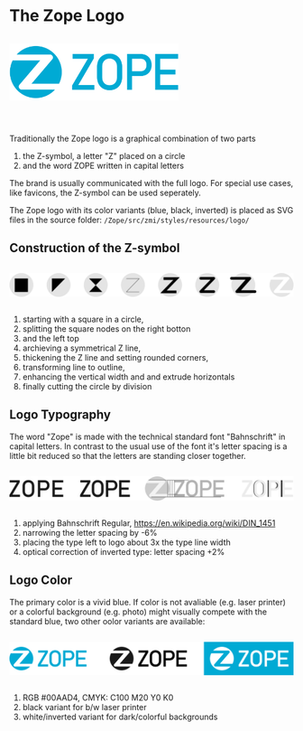 # The Zope Logo

<img src="img/0_zope_logo.svg" style="max-width:300px;margin:1em 0 3em 0">

Traditionally the Zope logo is a graphical combination of two parts
1. the Z-symbol, a letter "Z" placed on a circle
2. and the word ZOPE written in capital letters

The brand is usually communicated with the full logo. For special use cases, like favicons, the Z-symbol can be used seperately.

The Zope logo with its color variants (blue, black, inverted) is placed as SVG files in the source folder:
`/Zope/src/zmi/styles/resources/logo/`

## Construction of the Z-symbol

<img src="img/1_construction.svg" style="margin:1em 0">


1. starting with a square in a circle,
2. splitting the square nodes on the right botton
3. and the left top
4. archieving a symmetrical Z line, 
5. thickening the Z line and setting rounded corners, 
6. transforming line to outline, 
7. enhancing the vertical width and and extrude horizontals
8. finally cutting the circle by division 


## Logo Typography
The word "Zope" is made with the technical standard font "Bahnschrift" in capital letters. In contrast to the usual use of the font it's letter spacing is a little bit reduced so that the letters are standing closer together. 

<img src="img/2_typography.svg" style="margin:1em 0">


1. applying Bahnschrift Regular, https://en.wikipedia.org/wiki/DIN_1451 
2. narrowing the letter spacing by -6%
3. placing the type left to logo about 3x the type line width
4. optical correction of inverted type: letter spacing +2%

## Logo Color 
The primary color is a vivid blue. If color is not avaliable (e.g. laser printer) or a colorful background (e.g. photo) might visually compete with the standard blue, two other oolor variants are available:

<img src="img/3_colors.svg" style="margin:1em 0">

1. RGB #00AAD4, CMYK: C100 M20 Y0 K0
2. black variant for b/w laser printer
3. white/inverted variant for dark/colorful backgrounds
